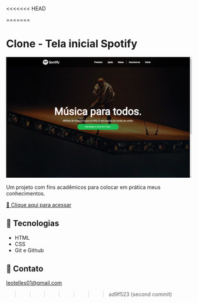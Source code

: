 <<<<<<< HEAD

=======
# Clone - Tela inicial Spotify

![preview](./img/leotelless.github.io_Clone-Spotify_.png)

Um projeto com fins acadêmicos para colocar em prática meus conhecimentos.

[🧷 Clique aqui para acessar](https://leotelless.github.io/Clone-Spotify/)

## 🧷 Tecnologias

- HTML
- CSS
- Git e Github

## 💚 Contato

leotelles01@gmail.com
>>>>>>> ad9f523 (second commit)
